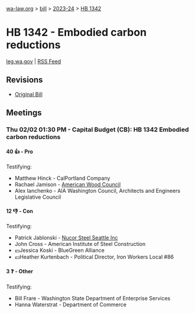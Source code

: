 [wa-law.org](/) > [bill](/bill/) > [2023-24](/bill/2023-24/) > [HB 1342](/bill/2023-24/hb/1342/)

# HB 1342 - Embodied carbon reductions
[leg.wa.gov](https://app.leg.wa.gov/billsummary?BillNumber=1342&Year=2023&Initiative=false) | [RSS Feed](./rss.xml)

## Revisions
* [Original Bill](1/)

## Meetings
### Thu 02/02 01:30 PM - Capital Budget (CB): HB 1342 Embodied carbon reductions
#### 40 👍 - Pro
Testifying:
* Matthew Hinck - CalPortland Company
* Rachael Jamison - [American Wood Council](/org/american_wood_council/)
* Alex Ianchenko - AIA Washington Council, Architects and Engineers Legislative Council

#### 12 👎 - Con
Testifying:
* Patrick Jablonski - [Nucor Steel Seattle Inc](/org/nucor_steel_seattle_inc/)
* John Cross - American Institute of Steel Construction
* 💵Jessica Koski - BlueGreen Alliance
* 💵Heather Kurtenbach - Political Director, Iron Workers Local #86

#### 3 ❓ - Other
Testifying:
* Bill Frare - Washington State Department of Enterprise Services
* Hanna Waterstrat - Department of Commerce

